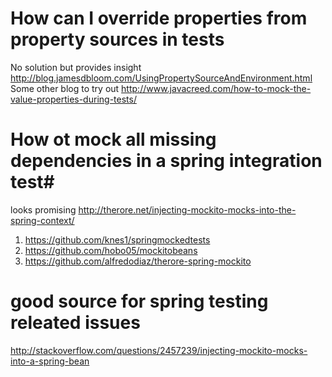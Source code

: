 # How can I override properties from property sources in tests #

No solution but provides insight http://blog.jamesdbloom.com/UsingPropertySourceAndEnvironment.html
Some other blog to try out http://www.javacreed.com/how-to-mock-the-value-properties-during-tests/

# How ot mock all missing dependencies in a spring integration test#
looks promising http://therore.net/injecting-mockito-mocks-into-the-spring-context/
1. https://github.com/knes1/springmockedtests
1. https://github.com/hobo05/mockitobeans
1. https://github.com/alfredodiaz/therore-spring-mockito


# good source for spring testing releated issues #
http://stackoverflow.com/questions/2457239/injecting-mockito-mocks-into-a-spring-bean